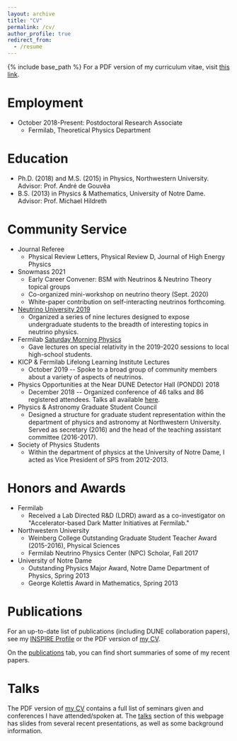 ```yaml
---
layout: archive
title: "CV"
permalink: /cv/
author_profile: true
redirect_from:
  - /resume
---
```


{% include base_path %}
For a PDF version of my curriculum vitae, visit <a href="https://kjkellyphys.github.io/files/KJK_CV.pdf" target="_blank">this link</a>.

Employment
======
* October 2018-Present: Postdoctoral Research Associate
  * Fermilab, Theoretical Physics Department

Education
======
* Ph.D. (2018) and M.S. (2015) in Physics, Northwestern University. Advisor: Prof. André de Gouvêa
* B.S. (2013) in Physics & Mathematics, University of Notre Dame. Advisor: Prof. Michael Hildreth

Community Service
======
* Journal Referee
  * Physical Review Letters, Physical Review D, Journal of High Energy Physics
* Snowmass 2021
  * Early Career Convener: BSM with Neutrinos & Neutrino Theory topical groups
  * Co-organized mini-workshop on neutrino theory (Sept. 2020)
  * White-paper contribution on self-interacting neutrinos forthcoming.
* [Neutrino University 2019](https://npc.fnal.gov/neutrino-university/)
  * Organized a series of nine lectures designed to expose undergraduate students to the breadth of interesting topics in neutrino physics.
* Fermilab [Saturday Morning Physics](https://saturdaymorningphysics.fnal.gov/)
  * Gave lectures on special relativity in the 2019-2020 sessions to local high-school students.
* KICP & Fermilab Lifelong Learning Institute Lectures
  * October 2019 -- Spoke to a broad group of community members about a variety of aspects of neutrinos.
* Physics Opportunities at the Near DUNE Detector Hall (PONDD) 2018
  * December 2018 -- Organized conference of 46 talks and 86 registered attendees. Talks all available [here](https://saturdaymorningphysics.fnal.gov/).
* Physics & Astronomy Graduate Student Council
  * Designed a structure for graduate student representation within the department of physics and astronomy at Northwestern University. Served as secretary (2016) and the head of the teaching assistant committee (2016-2017).
* Society of Physics Students
  * Within the department of physics at the University of Notre Dame, I acted as Vice President of SPS from 2012-2013.

Honors and Awards
======
* Fermilab
  * Received a Lab Directed R&D (LDRD) award as a co-investigator on "Accelerator-based Dark Matter Initiatives at Fermilab."
* Northwestern University
  * Weinberg College Outstanding Graduate Student Teacher Award (2015-2016), Physical Sciences
  * Fermilab Neutrino Physics Center (NPC) Scholar, Fall 2017
* University of Notre Dame
  * Outstanding Physics Major Award, Notre Dame Department of Physics, Spring 2013
  * George Kolettis Award in Mathematics, Spring 2013

Publications
======
  For an up-to-date list of publications (including DUNE collaboration papers), see my [INSPIRE Profile](http://inspirehep.net/author/profile/K.J.Kelly.1) or the PDF version of [my CV](https://kjkellyphys.github.io/files/KJK_CV.pdf).
  
  On the [publications](https://kjkellyphys.github.io/publications/) tab, you can find short summaries of some of my recent papers.
  
Talks
======
  The PDF version of [my CV](https://kjkellyphys.github.io/files/KJK_CV.pdf) contains a full list of seminars given and conferences I have attended/spoken at. The [talks](https://kjkellyphys.github.io/talks/) section of this webpage has slides from several recent presentations, as well as some background information.
